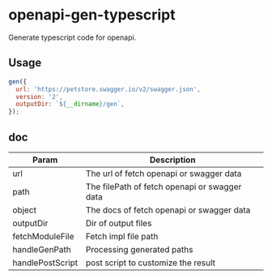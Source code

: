 # openapi-gen-typescript

Generate typescript code for openapi.

## Usage

```javascript
gen({
  url: 'https://petstore.swagger.io/v2/swagger.json',
  version: '2',
  outputDir: `${__dirname}/gen`,
});
```

## doc

| Param            | Description                                          |
| ---------------- | ---------------------------------------------------- |
| url              | The url of fetch openapi or swagger data             |
| path             | The filePath of fetch openapi or swagger data        |
| object           | The docs of fetch openapi or swagger data            |
| outputDir        | Dir of output files                                  |
| fetchModuleFile  | Fetch impl file path                                 |
| handleGenPath    | Processing generated paths                           |
| handlePostScript | post script to customize the result                  |
